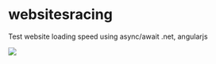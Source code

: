 # websitesracing
Test website loading speed using async/await .net, angularjs

<img src="https://thumbs.gfycat.com/TediousGreedyElephant-size_restricted.gif"/>
